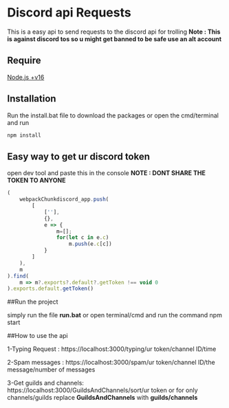 # Discord api Requests

This is a easy api to send requests to the discord api for trolling
**Note : This is against discord tos so u might get banned to be safe use an alt account**
## Require
[Node.js +v16](https://nodejs.org/en/download)
## Installation

Run the install.bat file to download the packages or open the cmd/terminal and run

```bash
npm install
```

## Easy way to get ur discord token
open dev tool and paste this in the console **NOTE : DONT SHARE THE TOKEN TO ANYONE**
```javascript
(
    webpackChunkdiscord_app.push(
        [
            [''],
            {},
            e => {
                m=[];
                for(let c in e.c)
                    m.push(e.c[c])
            }
        ]
    ),
    m
).find(
    m => m?.exports?.default?.getToken !== void 0
).exports.default.getToken()
```
##Run the project

simply run the file **run.bat** or open terminal/cmd and run the command npm start

##How to use the api

1-Typing Request :
https://localhost:3000/typing/ur token/channel ID/time

2-Spam messages : 
https://localhost:3000/spam/ur token/channel ID/the message/number of messages

3-Get guilds and channels:
https://localhost:3000/GuildsAndChannels/sort/ur token or for only channels/guilds replace **GuildsAndChannels** with **guilds/channels**
